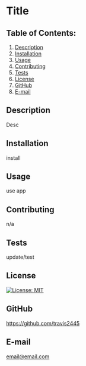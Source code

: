 
  # Title

  ## Table of Contents:
  1. [Description](#description) 
  2. [Installation](#installation)
  3. [Usage](#usage)  
  4. [Contributing](#contributing)
  5. [Tests](#tests)
  6. [License](#license)
  7. [GitHub](#github)
  8. [E-mail](#e-mail)

  ## Description
  Desc

  ## Installation
  install

  ## Usage
  use app

  ## Contributing
  n/a

  ## Tests
  update/test

  ## License
  [![License: MIT](https://img.shields.io/badge/License-MIT-yellow.svg)](https://opensource.org/licenses/MIT)

  ## GitHub
  https://github.com/travis2445

  ## E-mail
  email@email.com

  